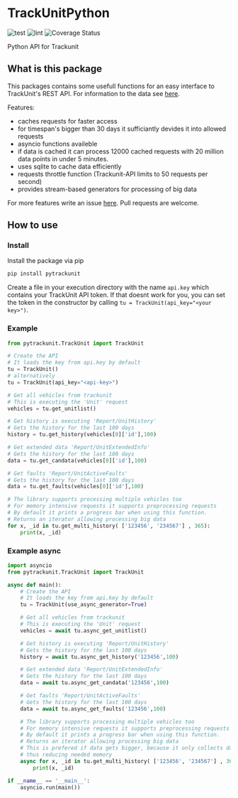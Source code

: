 # TrackUnitPython

![test](https://github.com/einsteinmaster/TrackUnitPython/actions/workflows/test.yml/badge.svg)
![lint](https://github.com/einsteinmaster/TrackUnitPython/actions/workflows/pylint.yml/badge.svg)
![Coverage Status](https://coveralls.io/repos/github/kmodexc/TrackUnitPython/badge.svg?branch=main)

Python API for Trackunit

## What is this package

This packages contains some usefull functions for an easy interface to TrackUnit's REST API. For information to the data see [here](https://dev.trackunit.com/docs).

Features:
- caches requests for faster access
- for timespan's bigger than 30 days it sufficiantly devides it into allowed requests
- asyncio functions availeble
- if data is cached it can process 12000 cached requests with 20 million data points in under 5 minutes.
- uses sqlite to cache data efficiently
- requests throttle function (Trackunit-API limits to 50 requests per second)
- provides stream-based generators for processing of big data

For more features write an issue [here](https://github.com/einsteinmaster/TrackUnitPython/issues/new). Pull requests are welcome.

## How to use

### Install

Install the package via pip

``` sh
pip install pytrackunit
```

Create a file in your execution directory with the name `api.key` which contains your TrackUnit API token. If that doesnt work for you, you can set the token in the constructor by calling `tu = TrackUnit(api_key="<your key>")`.

### Example

``` python
from pytrackunit.TrackUnit import TrackUnit

# Create the API
# It loads the key from api.key by default
tu = TrackUnit()
# alternatively
tu = TrackUnit(api_key="<api-key>")

# Get all vehicles from trackunit
# This is executing the 'Unit' request 
vehicles = tu.get_unitlist()

# Get history is executing 'Report/UnitHistory'
# Gets the history for the last 100 days
history = tu.get_history(vehicles[0]['id'],100)

# Get extended data 'Report/UnitExtendedInfo'
# Gets the history for the last 100 days
data = tu.get_candata(vehicles[0]['id'],100)

# Get faults 'Report/UnitActiveFaults'
# Gets the history for the last 100 days
data = tu.get_faults(vehicles[0]['id'],100)

# The library supports processing multiple vehicles too
# For memory intensive requests it supports preprocessing requests
# By default it prints a progress bar when using this function.
# Returns an iterator allowing processing big data
for x, _id in tu.get_multi_history( ['123456', '234567'] , 365):
    print(x, _id)
```

### Example async

``` python
import asyncio
from pytrackunit.TrackUnit import TrackUnit

async def main():
    # Create the API
    # It loads the key from api.key by default
    tu = TrackUnit(use_async_generator=True)

    # Get all vehicles from trackunit
    # This is executing the 'Unit' request 
    vehicles = await tu.async_get_unitlist()

    # Get history is executing 'Report/UnitHistory'
    # Gets the history for the last 100 days
    history = await tu.async_get_history('123456',100)

    # Get extended data 'Report/UnitExtendedInfo'
    # Gets the history for the last 100 days
    data = await tu.async_get_candata('123456',100)

    # Get faults 'Report/UnitActiveFaults'
    # Gets the history for the last 100 days
    data = await tu.async_get_faults('123456',100)

    # The library supports processing multiple vehicles too
    # For memory intensive requests it supports preprocessing requests
    # By default it prints a progress bar when using this function.
    # Returns an iterator allowing processing big data
    # This is prefered if data gets bigger, because it only collects data when needed,
    # thus reducing needed memory
    async for x, _id in tu.get_multi_history( ['123456', '234567'] , 365):
        print(x, _id)

if __name__ == '__main__':
    asyncio.run(main())
```
